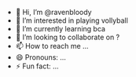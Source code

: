 - 👋 Hi, I’m @ravenbloody
- 👀 I’m interested in playing vollyball
- 🌱 I’m currently learning bca
- 💞️ I’m looking to collaborate on ?
- 📫 How to reach me ...
- 😄 Pronouns: ...
- ⚡ Fun fact: ...

<!---
ravenbloody/ravenbloody is a ✨ special ✨ repository because its `README.md` (this file) appears on your GitHub profile.
You can click the Preview link to take a look at your changes.
--->
